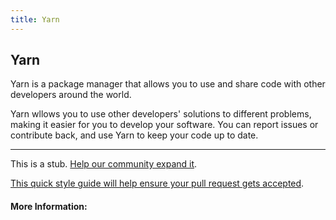 ```yaml
---
title: Yarn
---
```

## Yarn

Yarn is a package manager that allows you to use and share code with other developers around the world.

Yarn wllows you to use other developers' solutions to different problems, making it easier for you to develop your software. You can report issues or contribute back, and use Yarn to keep your code up to date.

---
This is a stub. <a href='https://github.com/freecodecamp/guides/tree/master/src/pages/developer-tools/yarn/index.md' target='_blank' rel='nofollow'>Help our community expand it</a>.

<a href='https://github.com/freecodecamp/guides/blob/master/README.md' target='_blank' rel='nofollow'>This quick style guide will help ensure your pull request gets accepted</a>.

<!-- The article goes here, in GitHub-flavored Markdown. Feel free to add YouTube videos, images, and CodePen/JSBin embeds  -->

#### More Information:
<!-- Please add any articles you think might be helpful to read before writing the article -->


